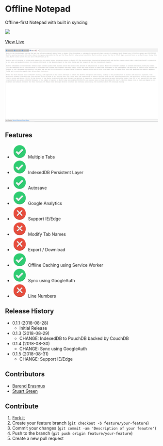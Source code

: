 # Offline Notepad
Offline-first Notepad with built in syncing

![](https://img.shields.io/badge/version-v0.1.4-brightgreen.svg?style=flat-square)

[View Live](https://offline-notepad.com/index.html)

![](docs/screenshot.png)

## Features

* ![](docs/images/implemented.svg) Multiple Tabs
* ![](docs/images/implemented.svg) IndexedDB Persistent Layer
* ![](docs/images/implemented.svg) Autosave
* ![](docs/images/implemented.svg) Google Analytics
* ![](docs/images/not-implemented.svg) Support IE/Edge
* ![](docs/images/not-implemented.svg) Modify Tab Names
* ![](docs/images/not-implemented.svg) Export / Download
* ![](docs/images/implemented.svg) Offline Caching using Service Worker
* ![](docs/images/implemented.svg) Sync using GoogleAuth
* ![](docs/images/not-implemented.svg) Line Numbers

## Release History

* 0.1.1 (2018-08-28)
    * Initial Release
* 0.1.3 (2018-08-29)
    * CHANGE: IndexedDB to PouchDB backed by CouchDB
* 0.1.4 (2018-08-30)
    * CHANGE: Sync using GoogleAuth
* 0.1.5 (2018-08-31)
    * CHANGE: Support IE/Edge

## Contributors

* [Barend Erasmus](https://www.linkedin.com/in/developersworkspace)
* [Stuart Green](https://www.linkedin.com/in/stuartngreen)

## Contribute

1. [Fork it](https://github.com/barend-erasmus/offline-notepad/fork)
2. Create your feature branch (`git checkout -b feature/your-feature`)
3. Commit your changes (`git commit -am 'Description of your feautre'`)
4. Push to the branch (`git push origin feature/your-feature`)
5. Create a new pull request